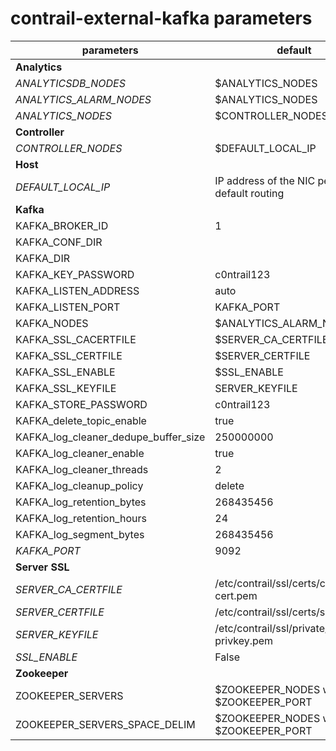 # contrail-external-kafka parameters

| parameters                           | default                                        |
| ------------------------------------ | ---------------------------------------------- |
| **Analytics**                        |                                                |
| *ANALYTICSDB_NODES*                  | $ANALYTICS_NODES                               |
| *ANALYTICS_ALARM_NODES*              | $ANALYTICS_NODES                               |
| *ANALYTICS_NODES*                    | $CONTROLLER_NODES                              |
| **Controller**                       |                                                |
| *CONTROLLER_NODES*                   | $DEFAULT_LOCAL_IP                              |
| **Host**                             |                                                |
| *DEFAULT_LOCAL_IP*                   | IP address of the NIC performs default routing |
| **Kafka**                            |                                                |
| KAFKA_BROKER_ID                      | 1                                              |
| KAFKA_CONF_DIR                       |                                                |
| KAFKA_DIR                            |                                                |
| KAFKA_KEY_PASSWORD                   | c0ntrail123                                    |
| KAFKA_LISTEN_ADDRESS                 | auto                                           |
| KAFKA_LISTEN_PORT                    | KAFKA_PORT                                     |
| KAFKA_NODES                          | $ANALYTICS_ALARM_NODES                         |
| KAFKA_SSL_CACERTFILE                 | $SERVER_CA_CERTFILE                            |
| KAFKA_SSL_CERTFILE                   | $SERVER_CERTFILE                               |
| KAFKA_SSL_ENABLE                     | $SSL_ENABLE                                    |
| KAFKA_SSL_KEYFILE                    | SERVER_KEYFILE                                 |
| KAFKA_STORE_PASSWORD                 | c0ntrail123                                    |
| KAFKA_delete_topic_enable            | true                                           |
| KAFKA_log_cleaner_dedupe_buffer_size | 250000000                                      |
| KAFKA_log_cleaner_enable             | true                                           |
| KAFKA_log_cleaner_threads            | 2                                              |
| KAFKA_log_cleanup_policy             | delete                                         |
| KAFKA_log_retention_bytes            | 268435456                                      |
| KAFKA_log_retention_hours            | 24                                             |
| KAFKA_log_segment_bytes              | 268435456                                      |
| *KAFKA_PORT*                         | 9092                                           |
| **Server SSL**                       |                                                |
| *SERVER_CA_CERTFILE*                 | /etc/contrail/ssl/certs/ca-cert.pem            |
| *SERVER_CERTFILE*                    | /etc/contrail/ssl/certs/server.pem             |
| *SERVER_KEYFILE*                     | /etc/contrail/ssl/private/server-privkey.pem   |
| *SSL_ENABLE*                         | False                                          |
| **Zookeeper**                        |                                                |
| ZOOKEEPER_SERVERS                    | $ZOOKEEPER_NODES with $ZOOKEEPER_PORT          |
| ZOOKEEPER_SERVERS_SPACE_DELIM        | $ZOOKEEPER_NODES with $ZOOKEEPER_PORT          |